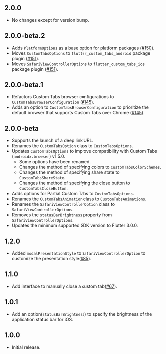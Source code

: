 ## 2.0.0

- No changes except for version bump.

## 2.0.0-beta.2

- Adds `PlatformOptions` as a base option for platform packages ([#150](https://github.com/droibit/flutter_custom_tabs/pull/150)).
- Moves `CustomTabsOptions` to `flutter_custom_tabs_android` package plugin ([#151](https://github.com/droibit/flutter_custom_tabs/pull/151)).
- Moves `SafariViewControllerOptions` to `flutter_custom_tabs_ios` package plugin ([#151](https://github.com/droibit/flutter_custom_tabs/pull/151)).

## 2.0.0-beta.1

- Refactors Custom Tabs browser configurations to `CustomTabsBrowserConfiguration` ([#145](https://github.com/droibit/flutter_custom_tabs/pull/145)).
- Adds an option to `CustomTabsBrowserConfiguration` to prioritize the default browser that supports Custom Tabs over Chrome ([#145](https://github.com/droibit/flutter_custom_tabs/pull/145)).

## 2.0.0-beta

- Supports the launch of a deep link URL.
- Renames the `CustomTabsOption` class to `CustomTabsOptions`.
- Updates `CustomTabsOptions` to improve compatibility with Custom Tabs (`androidx.browser`) v1.5.0.
  - Some options have been renamed.
  - Changes the method of specifying colors to `CustomTabsColorSchemes`.
  - Changes the method of specifying share state to `CustomTabsShareState`.
  - Changes the method of specifying the close button to `CustomTabsCloseButton`.
- Adds options for Partial Custom Tabs to `CustomTabsOptions`.
- Renames the `CustomTabsAnimation` class to `CustomTabsAnimations`.
- Renames the `SafariViewControllerOption` class to `SafariViewControllerOptions`.
- Removes the `statusBarBrightness` property from `SafariViewControllerOptions`.
- Updates the minimum supported SDK version to Flutter 3.0.0.

## 1.2.0

- Added `modalPresentationStyle` to `SafariViewControllerOption` to customize the presentation style([#85](https://github.com/droibit/flutter_custom_tabs/pull/85)).

## 1.1.0

- Add interface to manually close a custom tab([#67](https://github.com/droibit/flutter_custom_tabs/pull/67)).

## 1.0.1

- Add an option(`statusBarBrightness`) to specify the brightness of the application status bar for iOS.

## 1.0.0

- Initial release.
